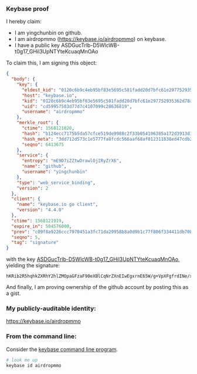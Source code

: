 ### Keybase proof

I hereby claim:

  * I am yingchunbin on github.
  * I am airdropmmo (https://keybase.io/airdropmmo) on keybase.
  * I have a public key ASDGucTrlb-D5WlcWB-t0g17_GHil3UpNTYteKcuaqMnOAo

To claim this, I am signing this object:

```json
{
  "body": {
    "key": {
      "eldest_kid": "0120c6b9c4eb95bf83e5695c581fadd20d7bfc61e297752935362d78a72e6aa327380a",
      "host": "keybase.io",
      "kid": "0120c6b9c4eb95bf83e5695c581fadd20d7bfc61e297752935362d78a72e6aa327380a",
      "uid": "cd59957583d77d7c4107099c28636819",
      "username": "airdropmmo"
    },
    "merkle_root": {
      "ctime": 1568121820,
      "hash": "b124ecc7175b5da57cfce519de9988c2f33b054106385a172d3913d302d0d0de6e09c102c0b4e86c414c3182fa9c9b68fa79267fd25143a6cc9813e960da81b1",
      "hash_meta": "3dd712d573c1e5777fa8fcdc566aaf68af012311838ed47cdb272cd925849159",
      "seqno": 6413675
    },
    "service": {
      "entropy": "mE9D7iZZtwDrawlOjIRyZrX6",
      "name": "github",
      "username": "yingchunbin"
    },
    "type": "web_service_binding",
    "version": 2
  },
  "client": {
    "name": "keybase.io go client",
    "version": "4.4.0"
  },
  "ctime": 1568121919,
  "expire_in": 504576000,
  "prev": "c09f8a9226ccc7970451a3fc71da29958b8a0d9b1c77f806f334411db70b61ba",
  "seqno": 5,
  "tag": "signature"
}
```

with the key [ASDGucTrlb-D5WlcWB-t0g17_GHil3UpNTYteKcuaqMnOAo](https://keybase.io/airdropmmo), yielding the signature:

```
hKRib2R5hqhkZXRhY2hlZMOpaGFzaF90eXBlCqNrZXnEIwEgxrnE65W/g+VpXFgfrdINe/xh4pd1KTU2LXinLmqjJzgKp3BheWxvYWTESpcCBcQgwJ+KkibMx5cEUaP8cdoplYuKDZscd/gG8zRBHbcLYbrEIFmWsTTwgAdw7MMNCuVK3e5q8s55DoW3J5xJL1OHexb5AgHCo3NpZ8RAVmqmhtHVUVLBzdFkBfHfathrNc/6zSSl2cL2QafrmYZ4BrYXsjVuTqeOmRkT6wj7krNnllHjl+L6XJ5ImW31A6hzaWdfdHlwZSCkaGFzaIKkdHlwZQildmFsdWXEILv3zR2eeOEDBy/ewodR+lJbGUSESA4RHj/Hqr7wKah0o3RhZ80CAqd2ZXJzaW9uAQ==

```

And finally, I am proving ownership of the github account by posting this as a gist.

### My publicly-auditable identity:

https://keybase.io/airdropmmo

### From the command line:

Consider the [keybase command line program](https://keybase.io/download).

```bash
# look me up
keybase id airdropmmo
```
